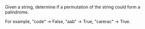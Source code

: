 Given a string, determine if a permutation of the string could form a palindrome.

For example,
"code" -> False, "aab" -> True, "carerac" -> True.
